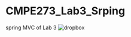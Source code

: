 # CMPE273_Lab3_Srping
spring MVC of Lab 3
![dropbox](https://user-images.githubusercontent.com/22604867/36647156-34a49b88-1a36-11e8-8e70-bcd84357d3ed.jpg)
